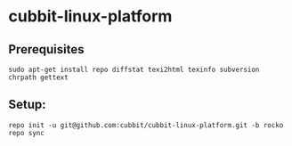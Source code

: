 # cubbit-linux-platform

## Prerequisites

```shell
sudo apt-get install repo diffstat texi2html texinfo subversion chrpath gettext
```

## Setup:

```shell
repo init -u git@github.com:cubbit/cubbit-linux-platform.git -b rocko
repo sync
```
